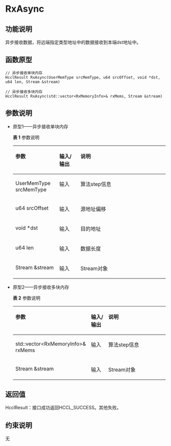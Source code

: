 # RxAsync<a name="ZH-CN_TOPIC_0000001994467476"></a>

## 功能说明<a name="zh-cn_topic_0000001956618577_section7231mcpsimp"></a>

异步接收数据，将远端指定类型地址中的数据接收到本端dst地址中。

## 函数原型<a name="zh-cn_topic_0000001956618577_section7228mcpsimp"></a>

```
// 异步接收单块内存
HcclResult RxAsync(UserMemType srcMemType, u64 srcOffset, void *dst, u64 len, Stream &stream)

// 异步接收多块内存
HcclResult RxAsync(std::vector<RxMemoryInfo>& rxMems, Stream &stream)
```

## 参数说明<a name="zh-cn_topic_0000001956618577_section7234mcpsimp"></a>

-   原型1——异步接收单块内存

    **表 1**  参数说明

    <a name="zh-cn_topic_0000001956618577_table7236mcpsimp"></a>
    <table><thead align="left"><tr id="zh-cn_topic_0000001956618577_row7243mcpsimp"><th class="cellrowborder" valign="top" width="28.71%" id="mcps1.2.4.1.1"><p id="zh-cn_topic_0000001956618577_p7245mcpsimp"><a name="zh-cn_topic_0000001956618577_p7245mcpsimp"></a><a name="zh-cn_topic_0000001956618577_p7245mcpsimp"></a>参数</p>
    </th>
    <th class="cellrowborder" valign="top" width="13.86%" id="mcps1.2.4.1.2"><p id="zh-cn_topic_0000001956618577_p7247mcpsimp"><a name="zh-cn_topic_0000001956618577_p7247mcpsimp"></a><a name="zh-cn_topic_0000001956618577_p7247mcpsimp"></a>输入/输出</p>
    </th>
    <th class="cellrowborder" valign="top" width="57.43000000000001%" id="mcps1.2.4.1.3"><p id="zh-cn_topic_0000001956618577_p7249mcpsimp"><a name="zh-cn_topic_0000001956618577_p7249mcpsimp"></a><a name="zh-cn_topic_0000001956618577_p7249mcpsimp"></a>说明</p>
    </th>
    </tr>
    </thead>
    <tbody><tr id="zh-cn_topic_0000001956618577_row7251mcpsimp"><td class="cellrowborder" valign="top" width="28.71%" headers="mcps1.2.4.1.1 "><p id="zh-cn_topic_0000001956618577_p7253mcpsimp"><a name="zh-cn_topic_0000001956618577_p7253mcpsimp"></a><a name="zh-cn_topic_0000001956618577_p7253mcpsimp"></a>UserMemType srcMemType</p>
    </td>
    <td class="cellrowborder" valign="top" width="13.86%" headers="mcps1.2.4.1.2 "><p id="zh-cn_topic_0000001956618577_p7255mcpsimp"><a name="zh-cn_topic_0000001956618577_p7255mcpsimp"></a><a name="zh-cn_topic_0000001956618577_p7255mcpsimp"></a>输入</p>
    </td>
    <td class="cellrowborder" valign="top" width="57.43000000000001%" headers="mcps1.2.4.1.3 "><p id="zh-cn_topic_0000001956618577_p7257mcpsimp"><a name="zh-cn_topic_0000001956618577_p7257mcpsimp"></a><a name="zh-cn_topic_0000001956618577_p7257mcpsimp"></a>算法step信息</p>
    </td>
    </tr>
    <tr id="zh-cn_topic_0000001956618577_row7258mcpsimp"><td class="cellrowborder" valign="top" width="28.71%" headers="mcps1.2.4.1.1 "><p id="zh-cn_topic_0000001956618577_p7260mcpsimp"><a name="zh-cn_topic_0000001956618577_p7260mcpsimp"></a><a name="zh-cn_topic_0000001956618577_p7260mcpsimp"></a>u64 srcOffset</p>
    </td>
    <td class="cellrowborder" valign="top" width="13.86%" headers="mcps1.2.4.1.2 "><p id="zh-cn_topic_0000001956618577_p7262mcpsimp"><a name="zh-cn_topic_0000001956618577_p7262mcpsimp"></a><a name="zh-cn_topic_0000001956618577_p7262mcpsimp"></a>输入</p>
    </td>
    <td class="cellrowborder" valign="top" width="57.43000000000001%" headers="mcps1.2.4.1.3 "><p id="zh-cn_topic_0000001956618577_entry7263mcpsimpp0"><a name="zh-cn_topic_0000001956618577_entry7263mcpsimpp0"></a><a name="zh-cn_topic_0000001956618577_entry7263mcpsimpp0"></a>源地址偏移</p>
    </td>
    </tr>
    <tr id="zh-cn_topic_0000001956618577_row7264mcpsimp"><td class="cellrowborder" valign="top" width="28.71%" headers="mcps1.2.4.1.1 "><p id="zh-cn_topic_0000001956618577_p7266mcpsimp"><a name="zh-cn_topic_0000001956618577_p7266mcpsimp"></a><a name="zh-cn_topic_0000001956618577_p7266mcpsimp"></a>void *dst</p>
    </td>
    <td class="cellrowborder" valign="top" width="13.86%" headers="mcps1.2.4.1.2 "><p id="zh-cn_topic_0000001956618577_p7268mcpsimp"><a name="zh-cn_topic_0000001956618577_p7268mcpsimp"></a><a name="zh-cn_topic_0000001956618577_p7268mcpsimp"></a>输入</p>
    </td>
    <td class="cellrowborder" valign="top" width="57.43000000000001%" headers="mcps1.2.4.1.3 "><p id="zh-cn_topic_0000001956618577_entry7269mcpsimpp0"><a name="zh-cn_topic_0000001956618577_entry7269mcpsimpp0"></a><a name="zh-cn_topic_0000001956618577_entry7269mcpsimpp0"></a>目的地址</p>
    </td>
    </tr>
    <tr id="zh-cn_topic_0000001956618577_row7270mcpsimp"><td class="cellrowborder" valign="top" width="28.71%" headers="mcps1.2.4.1.1 "><p id="zh-cn_topic_0000001956618577_p7272mcpsimp"><a name="zh-cn_topic_0000001956618577_p7272mcpsimp"></a><a name="zh-cn_topic_0000001956618577_p7272mcpsimp"></a>u64 len</p>
    </td>
    <td class="cellrowborder" valign="top" width="13.86%" headers="mcps1.2.4.1.2 "><p id="zh-cn_topic_0000001956618577_p7274mcpsimp"><a name="zh-cn_topic_0000001956618577_p7274mcpsimp"></a><a name="zh-cn_topic_0000001956618577_p7274mcpsimp"></a>输入</p>
    </td>
    <td class="cellrowborder" valign="top" width="57.43000000000001%" headers="mcps1.2.4.1.3 "><p id="zh-cn_topic_0000001956618577_entry7275mcpsimpp0"><a name="zh-cn_topic_0000001956618577_entry7275mcpsimpp0"></a><a name="zh-cn_topic_0000001956618577_entry7275mcpsimpp0"></a>数据长度</p>
    </td>
    </tr>
    <tr id="zh-cn_topic_0000001956618577_row7276mcpsimp"><td class="cellrowborder" valign="top" width="28.71%" headers="mcps1.2.4.1.1 "><p id="zh-cn_topic_0000001956618577_p7278mcpsimp"><a name="zh-cn_topic_0000001956618577_p7278mcpsimp"></a><a name="zh-cn_topic_0000001956618577_p7278mcpsimp"></a>Stream &amp;stream</p>
    </td>
    <td class="cellrowborder" valign="top" width="13.86%" headers="mcps1.2.4.1.2 "><p id="zh-cn_topic_0000001956618577_p7280mcpsimp"><a name="zh-cn_topic_0000001956618577_p7280mcpsimp"></a><a name="zh-cn_topic_0000001956618577_p7280mcpsimp"></a>输入</p>
    </td>
    <td class="cellrowborder" valign="top" width="57.43000000000001%" headers="mcps1.2.4.1.3 "><p id="zh-cn_topic_0000001956618577_p7282mcpsimp"><a name="zh-cn_topic_0000001956618577_p7282mcpsimp"></a><a name="zh-cn_topic_0000001956618577_p7282mcpsimp"></a>Stream对象</p>
    </td>
    </tr>
    </tbody>
    </table>

-   原型2——异步接收多块内存

    **表 2**  参数说明

    <a name="zh-cn_topic_0000001956618577_table7298mcpsimp"></a>
    <table><thead align="left"><tr id="zh-cn_topic_0000001956618577_row7305mcpsimp"><th class="cellrowborder" valign="top" width="28.71%" id="mcps1.2.4.1.1"><p id="zh-cn_topic_0000001956618577_p7307mcpsimp"><a name="zh-cn_topic_0000001956618577_p7307mcpsimp"></a><a name="zh-cn_topic_0000001956618577_p7307mcpsimp"></a>参数</p>
    </th>
    <th class="cellrowborder" valign="top" width="13.86%" id="mcps1.2.4.1.2"><p id="zh-cn_topic_0000001956618577_p7309mcpsimp"><a name="zh-cn_topic_0000001956618577_p7309mcpsimp"></a><a name="zh-cn_topic_0000001956618577_p7309mcpsimp"></a>输入/输出</p>
    </th>
    <th class="cellrowborder" valign="top" width="57.43000000000001%" id="mcps1.2.4.1.3"><p id="zh-cn_topic_0000001956618577_p7311mcpsimp"><a name="zh-cn_topic_0000001956618577_p7311mcpsimp"></a><a name="zh-cn_topic_0000001956618577_p7311mcpsimp"></a>说明</p>
    </th>
    </tr>
    </thead>
    <tbody><tr id="zh-cn_topic_0000001956618577_row7313mcpsimp"><td class="cellrowborder" valign="top" width="28.71%" headers="mcps1.2.4.1.1 "><p id="zh-cn_topic_0000001956618577_p7315mcpsimp"><a name="zh-cn_topic_0000001956618577_p7315mcpsimp"></a><a name="zh-cn_topic_0000001956618577_p7315mcpsimp"></a>std::vector&lt;RxMemoryInfo&gt;&amp; rxMems</p>
    </td>
    <td class="cellrowborder" valign="top" width="13.86%" headers="mcps1.2.4.1.2 "><p id="zh-cn_topic_0000001956618577_p7317mcpsimp"><a name="zh-cn_topic_0000001956618577_p7317mcpsimp"></a><a name="zh-cn_topic_0000001956618577_p7317mcpsimp"></a>输入</p>
    </td>
    <td class="cellrowborder" valign="top" width="57.43000000000001%" headers="mcps1.2.4.1.3 "><p id="zh-cn_topic_0000001956618577_p7319mcpsimp"><a name="zh-cn_topic_0000001956618577_p7319mcpsimp"></a><a name="zh-cn_topic_0000001956618577_p7319mcpsimp"></a>算法step信息</p>
    </td>
    </tr>
    <tr id="zh-cn_topic_0000001956618577_row7320mcpsimp"><td class="cellrowborder" valign="top" width="28.71%" headers="mcps1.2.4.1.1 "><p id="zh-cn_topic_0000001956618577_p7322mcpsimp"><a name="zh-cn_topic_0000001956618577_p7322mcpsimp"></a><a name="zh-cn_topic_0000001956618577_p7322mcpsimp"></a>Stream &amp;stream</p>
    </td>
    <td class="cellrowborder" valign="top" width="13.86%" headers="mcps1.2.4.1.2 "><p id="zh-cn_topic_0000001956618577_p7324mcpsimp"><a name="zh-cn_topic_0000001956618577_p7324mcpsimp"></a><a name="zh-cn_topic_0000001956618577_p7324mcpsimp"></a>输入</p>
    </td>
    <td class="cellrowborder" valign="top" width="57.43000000000001%" headers="mcps1.2.4.1.3 "><p id="zh-cn_topic_0000001956618577_p7326mcpsimp"><a name="zh-cn_topic_0000001956618577_p7326mcpsimp"></a><a name="zh-cn_topic_0000001956618577_p7326mcpsimp"></a>Stream对象</p>
    </td>
    </tr>
    </tbody>
    </table>

## 返回值<a name="zh-cn_topic_0000001956618577_section7283mcpsimp"></a>

HcclResult：接口成功返回HCCL\_SUCCESS。其他失败。

## 约束说明<a name="zh-cn_topic_0000001956618577_section7286mcpsimp"></a>

无

